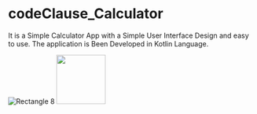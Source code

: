 # codeClause_Calculator
It is a Simple Calculator App with a Simple User Interface Design and easy to use.
The application is Been Developed in Kotlin Language.

![Rectangle 8](https://user-images.githubusercontent.com/112484094/197384363-a3e2224b-e014-44cf-bc43-3cbd87b494a7)
<img src="https://user-images.githubusercontent.com/112484094/197384363-a3e2224b-e014-44cf-bc43-3cbd87b494a7" width="100" height="100">

